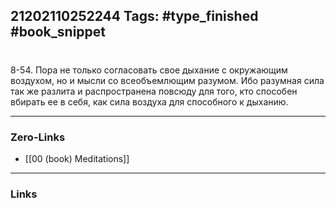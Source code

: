 21202110252244
Tags: #type_finished #book_snippet 
---
# 

 8-54. Пора не только согласовать свое дыхание с окружающим воздухом, но и мысли со всеобъемлющим разумом. Ибо разумная сила так же разлита и распространена повсюду для того, кто способен вбирать ее в себя, как сила воздуха для способного к дыханию. 

---
### Zero-Links
 - [[00 (book) Meditations]]
---
### Links
